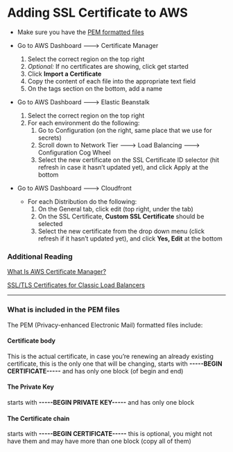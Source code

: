 # Adding SSL Certificate to AWS

- Make sure you have the [PEM formatted files](#What-is-included-in-the-PEM-files)

- Go to AWS Dashboard ---> Certificate Manager
   1. Select the correct region on the top right
   2. _Optional:_ If no certificates are showing, click get started
   3. Click **Import a Certificate**
   4. Copy the content of each file into the appropriate text field
   5. On the tags section on the bottom, add a name


- Go to AWS Dashboard ---> Elastic Beanstalk
   1. Select the correct region on the top right
   2. For each environment do the following:
      1. Go to Configuration (on the right, same place that we use for secrets)
      2. Scroll down to Network Tier ---> Load Balancing ---> Configuration Cog Wheel
      3. Select the new certificate on the SSL Certificate ID selector (hit refresh in case it hasn’t updated yet), and click Apply at the bottom


- Go to AWS Dashboard ---> Cloudfront
   - For each Distribution do the following:
     1. On the General tab, click edit (top right, under the tab)
     2. On the SSL Certificate, **Custom SSL Certificate** should be selected
     3. Select the new certificate from the drop down menu (click refresh if it hasn’t updated yet), and click **Yes, Edit** at the bottom


### Additional Reading
[What Is AWS Certificate Manager?](https://docs.aws.amazon.com/acm/latest/userguide/acm-overview.html)

[SSL/TLS Certificates for Classic Load Balancers](http://docs.aws.amazon.com/elasticloadbalancing/latest/classic/ssl-server-cert.html)
________________
### What is included in the PEM files
The PEM (Privacy-enhanced Electronic Mail) formatted files include:

#### Certificate body
  This is the actual certificate, in case you’re renewing an already existing certificate, this is the only one that will be changing, starts with **-----BEGIN CERTIFICATE-----**  and has only one block (of begin and end)
#### The Private Key
 starts with **-----BEGIN PRIVATE KEY-----** and has only one block
#### The Certificate chain
  starts with **-----BEGIN CERTIFICATE-----** this is optional, you might not have them and may have more than one block (copy all of them)
